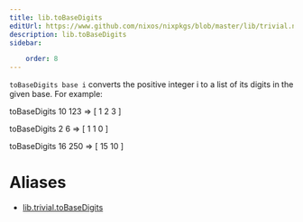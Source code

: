 ```yaml
---
title: lib.toBaseDigits
editUrl: https://www.github.com/nixos/nixpkgs/blob/master/lib/trivial.nix#L659C18
description: lib.toBaseDigits
sidebar:

    order: 8
---
```


`toBaseDigits base i` converts the positive integer i to a list of its
digits in the given base. For example:

toBaseDigits 10 123 => [ 1 2 3 ]

toBaseDigits 2 6 => [ 1 1 0 ]

toBaseDigits 16 250 => [ 15 10 ]


# Aliases

- [lib.trivial.toBaseDigits](reference/lib/trivial/lib-trivial-toBaseDigits)


